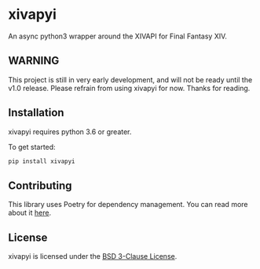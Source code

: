 # xivapyi

An async python3 wrapper around the XIVAPI for Final Fantasy XIV.

## WARNING

This project is still in very early development, and will not be ready until the v1.0 release.
Please refrain from using xivapyi for now. Thanks for reading.

## Installation

xivapyi requires python 3.6 or greater.

To get started:
```bash
pip install xivapyi
```

## Contributing

This library uses Poetry for dependency management. You can read more about it [here](https://python-poetry.org/docs/).

## License

xivapyi is licensed under the [BSD 3-Clause License](https://github.com/Jonxslays/xivapyi/blob/master/LICENSE).
